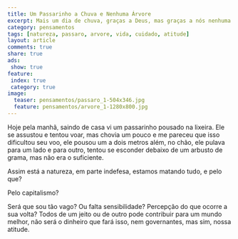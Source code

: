 ```yaml
---
title: Um Passarinho a Chuva e Nenhuma Árvore
excerpt: Mais um dia de chuva, graças a Deus, mas graças a nós nenhuma ávore para nós abrigarmos, e muito menos para os passáros. 
category: pensamentos
tags: [natureza, passaro, arvore, vida, cuidado, atitude]
layout: article
comments: true
share: true
ads:
 show: true
feature:
 index: true
 category: true
image:
  teaser: pensamentos/passaro_1-504x346.jpg
  feature: pensamentos/arvore_1-1280x800.jpg
---
```


Hoje pela manhã, saindo de casa vi um passarinho pousado na lixeira. Ele se 
assustou e tentou voar, mas chovia um pouco e me pareceu que isso dificultou 
seu voo, ele pousou um a dois metros além, no chão, ele pulava para um lado e
para outro, tentou se esconder debaixo de um arbusto de grama, mas não era o
suficiente.

Assim está a natureza, em parte indefesa, estamos matando tudo, e pelo que?

Pelo capitalismo?

Será que sou tão vago? Ou falta sensibilidade? Percepção do que ocorre a sua 
volta? Todos de um jeito ou de outro pode contribuir para um mundo melhor, não 
será o dinheiro que fará isso, nem governantes, mas sim, nossa atitude.